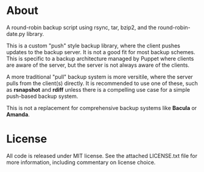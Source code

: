 About
================================================================================

A round-robin backup script using rsync, tar, bzip2, and the round-robin-date.py
library.

This is a custom "push" style backup library, where the client pushes updates
to the backup server. It is not a good fit for most backup schemes. This is
specific to a backup architecture managed by Puppet where clients are aware
of the server, but the server is not always aware of the clients.

A more traditional "pull" backup system is more versitile, where the server
pulls from the client(s) directly. It is recommended to use one of these,
such as **rsnapshot** and **rdiff** unless there is a compelling use case
for a simple push-based backup system.

This is not a replacement for comprehensive backup systems like **Bacula** or
**Amanda**.

License
================================================================================

All code is released under MIT license. See the attached LICENSE.txt file for
more information, including commentary on license choice.
